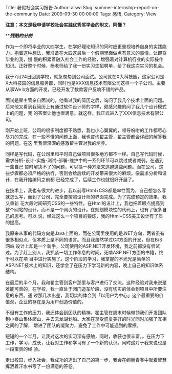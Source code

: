 Title: 暑假社会实习报告
Author: alswl
Slug: summer-internship-report-on-the-community
Date: 2009-09-30 00:00:00
Tags: 感悟, 
Category: View

**注意：本文是我申请学校社会实践优秀奖学金的附文，阿懂？**

*******************残酷的分割*****************

作为一个即将毕业的大四学生，在学好理论知识的同时应更重视培养自身的实践能力。抱着这种想法，我准备在大四这最后一个假期里面做点有意义的事情。让即将毕业的我，慢
慢的积累着融入社会工作的经验，增强着对计算机行业的实际操作知识。正好整个时候，杨老师给了我一份实习生招聘单，给了我这次实习的机会。

我于7月24日回到学校，就急匆匆到公司面试。公司就在X大科技园，这家公司是X大科技园的信息服务部，同时也是XXX信息技术有限公司这样一个子公司。主要从事We
b方面的开发，已经开发了数款客户反响不错的产品。

面试是翟主管亲自面试的，他看过我的简历之后，询问了我几个技术上面的问题。后来他又看到我简历上有通过软件设计师的字样，颇感兴趣的问了我几个设计模式上的问题，我
的答案让他也很满意。就这样，我正式进入了XXX信息技术有限公司。

刚开始上班，公司的很多制度都不熟悉，我也小心翼翼的，领导吩咐的工作都尽心尽力的完成，在一些不懂的问题上面，我也咨询翟主管，翟主管都会详细的解答我的问题。在这
里我很深深的感激翟主管对我的培养。

同样是写代码，在公司里和平时自己做项目很多地方都不一样。自己写代码时候，需求分析-设计-实施-测试-部署-维护中的一系列环节可以跳过或者减弱。在遇到一些自己
暂时解决不了的问题，可以换一种方法来逃避这些问题。而在公司，这些步骤都必须严格的执行，否则会给后续的开发带来很大的麻烦。像需求分析和设计，在我开始编码之前都
已经完成了，后续工作也就很好开展了。

在技术上，我也有很大的进步，我以前写Html+CSS都是率性而为，自己想怎么写就怎么写，而到了公司，完全要按照设计师的界面完成。为了完成预定的效果，我又重新
花大段时间研究CSS的一些特性。在Html的设计上，我也把着眼点提高到整个网站的设计，而不是一个网页的设计。在规划模块性的代码上，也有了很多自己的思考。可以
说，经过这么一个项目的锻炼，我的Html+CSS美工设计有了质的提高。

我原来从事的代码方向是Java上面的，而在公司里使用的是.NET方向，两者虽有很多相似点，但本质上是不同的语言。而且我虽然学过C#方面的开发，但在B/S网站
设计上却是一个新手，公司使用的ASP.NET开发环境，我之前都没有尝试过。为了赶上别人，我抓紧一切工作休息的时间，死啃ASP.NET方面的书籍，终于可以在项
目中进行实施了。这个阶段的学习，我掌握的不光光是简单的ASP.NET技术上的知识，还学会了在压力下学习新的内容，晚上自己的知识体系结构。

在最后的半个月，我和翟主管到客户那里与客户进行了交流。这种经验对我来说是难能可贵的，在学校，我一直处于闭门造车阶段，没有切实的体会到项目中所要注意的东西。通
过那几次出差，我切实的体会到「以用户为中心」这个最重要的价值观，企业的存在是为用户创造价值的。

不但有工作的压力，我还体会到团队的精神。翟主管在周末时候带领我们开发团队到小泰山集体爬山，并去云龙湖划船。大家在享受盛夏美好的时光同时加强了互相之间的了解，
增进了团队的凝聚力，避免了工作中可能遇到的摩擦。

短短的一个半月，让我对这次的实习深有感触，同时，收获也很丰富。。在压力下工作，学习，成长，让我对工作和学习有了一个新的认识。同时这对于我来说也是一段宝贵的经
验。

走出校园，步入社会，我成功的迈出了自己的第一步，我会在绚丽青春中就着智慧挥洒着汗水书写了一份满意的答卷。

